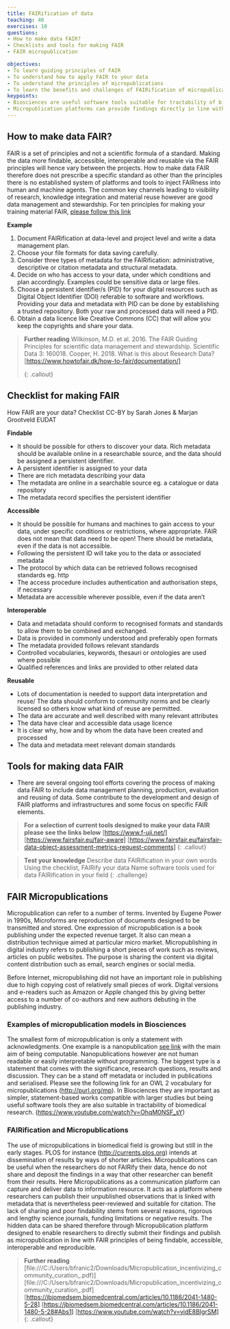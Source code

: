 ```yaml
---
title: FAIRification of data
teaching: 40
exercises: 10
questions:
- How to make data FAIR?
- Checklists and tools for making FAIR
- FAIR micropublication

objectives:
- To learn guiding principles of FAIR
- To understand how to apply FAIR to your data
- To understand the principles of micropublications
- To learn the benefits and challenges of FAIRification of micropublication platform 
keypoints:
- Biosciences are useful software tools suitable for tractability of biomedical research.
- Micropublication platforms can provide findings directly in line with the FAIR principles
---
```

## How to make data FAIR?

FAIR is a set of principles and not a scientific formula of a standard. Making the data more findable, accessible, interoperable and reusable via the FAIR principles will hence vary between the projects. How to make data FAIR therefore does not prescribe a specific standard as other than the principles there is no established system of platforms and tools to inject FAIRness into human and machine agents. The common key channels leading to visibility of research, knowledge integration and material reuse however are good data management and stewardship. For ten principles for making your training material FAIR, [please follow this link](https://journals.plos.org/ploscompbiol/article?id=10.1371/journal.pcbi.1007854)
 
**Example**
1. Document FAIRification at data-level and project level and write a data management plan.
2.    Choose your file formats for data saving carefully.  
3.    Consider three types of metadata for the FAIRification: administrative, descriptive or citation metadata and structural metadata.
4.  Decide on who has access to your data, under which conditions and plan accordingly. Examples could be sensitive data or large files.
5.   Choose a persistent identifier/s (PID) for your digital resources such as Digital Object Identifier (DOI) referable to software and workflows. Providing your data and metadata with PID can be done by establishing a trusted repository. Both your raw and processed data will need a PID.
6.   Obtain a data licence like Creative Commons (CC) that will allow you keep the copyrights and share your data.

> **Further reading**
> Wilkinson, M.D. et al. 2016. The FAIR Guiding Principles for scientific data management and stewardship. Scientific Data 3: 160018.
> Cooper, H. 2018. What is this about Research Data? [https://www.howtofair.dk/how-to-fair/documentation/]
> 
> {: .callout} 

## Checklist for making FAIR
How FAIR are your data? Checklist CC-BY by Sarah Jones & Marjan Grootveld EUDAT

**Findable** 
- It should be possible for others to discover your data. Rich metadata should be available online in a researchable source, and the data should be assigned a persistent identifier. 
- A persistent identifier is assigned to your data
- There are rich metadata describing your data
- The metadata are online in a searchable source eg. a catalogue or data repository 
- The metadata record specifies the persistent identifier 

**Accessible**
- It should be possible for humans and machines to gain access to your data, under specific conditions or restrictions, where appropriate. FAIR does not mean that data need to be open! There should be metadata, even if the data is not accessible. 
- Following the persistent ID will take you to the data or associated metadata
- The protocol by which data can be retrieved follows recognised standards eg. http
- The access procedure includes authentication and authorisation steps, if necessary
- Metadata are accessible wherever possible, even if the data aren’t 

**Interoperable**
- Data and metadata should conform to recognised formats and standards to allow them to be combined and exchanged.
- Data is provided in commonly understood and preferably open formats
- The metadata provided follows relevant standards
- Controlled vocabularies, keywords, thesauri or ontologies are used where possible
- Qualified references and links are provided to other related data 

**Reusable**
- Lots of documentation is needed to support data interpretation and reuse/ The data should conform to community norms and be clearly licensed so others know what kind of reuse are permitted. 
- The data are accurate and well described with many relevant attributes
- The data have clear and accessible data usage licence 
- It is clear why, how and by whom the data have been created and processed
- The data and metadata meet relevant domain standards
 
## Tools for making data FAIR
- There are several ongoing tool efforts covering the process of making data FAIR to include data management planning, production, evaluation and reusing of data. Some contribute to the development and design of FAIR platforms and infrastructures and some focus on specific FAIR elements. 

> **For a selection of current tools designed to make your data FAIR please see the links below**
> [https://www.f-uji.net/]
> [https://www.fairsfair.eu/fair-aware]
> [https://www.fairsfair.eu/fairsfair-data-object-assessment-metrics-request-comments]
> {: .callout}

> **Test your knowledge**
> Describe data FAIRification in your own words
> Using the checklist, FAIRify your data
> Name software tools used for data FAIRification in your field
> {: .challenge}

## FAIR Micropublications

Micropublication can refer to a number of terms. Invented by Eugene Power in 1990s, Microforms are reproduction of documents designed to be transmitted and stored.  One expression of micropublication is a book publishing under the expected revenue target. It also can mean a distribution technique aimed at particular micro market. Micropublishing in digital industry refers to publishing a short pieces of work such as reviews, articles on public websites. The purpose is sharing the content via digital content distribution such as email, search engines or social media.    

Before Internet, micropublishing did not have an important role in publishing due to high copying cost of relatively small pieces of work. Digital versions and e-readers such as Amazon or Apple changed this by giving better access to a number of co-authors and new authors debuting in the publishing industry.  
### Examples of micropublication models in Biosciences
The smallest form of micropublication is only a statement with acknowledgments. One example is a nanopublication [see link](http://npmonitor.inn.ac) with the main aim of being computable. Nanopublications however are not human readable or easily interpretable without programming. The biggest type is a statement that comes with the significance, research questions, results and discussion. They can be a stand off metadata or included in publications and serialised. Please see the following link for an OWL 2 vocabulary for micropublications (http://purl.org/mp). In Biosciences they are important as simpler, statement-based works compatible with larger studies but being useful software tools they are also suitable in tractability of biomedical research.
(https://www.youtube.com/watch?v=OhqM0NSF_sY)

### FAIRification and Micropublications
The use of micropublications in biomedical field is growing but still in the early stages. PLOS for instance (http://currents.plos.org) intends at dissemination of results by ways of shorter articles. Micropublications can be useful when the researchers do not FAIRify their data, hence do not share and deposit the findings in a way that other researcher can benefit from their results. Here Micropublications as a communication platform can capture and deliver data to information resource. It acts as a platform where researchers can publish their unpublished observations that is linked with metadata that is nevertheless peer-reviewed and suitable for citation.
The lack of sharing and poor findability stems from several reasons, rigorous and lengthy science journals, funding limitations or negative results. The hidden data can be shared therefore through Micropublication platform designed to enable researchers to directly submit their findings and publish as micropublication in line with FAIR principles of being findable, accessible, interoperable and reproducible. 

> **Further reading**
> [file:///C:/Users/bfranic2/Downloads/Micropublication_incentivizing_community_curation_.pdf)]
> [file:///C:/Users/bfranic2/Downloads/Micropublication_incentivizing_community_curation_.pdf]
> [https://jbiomedsem.biomedcentral.com/articles/10.1186/2041-1480-5-28]
> [https://jbiomedsem.biomedcentral.com/articles/10.1186/2041-1480-5-28#Abs1]
> [https://www.youtube.com/watch?v=vidE8BIgrSM]
> {: .callout}





